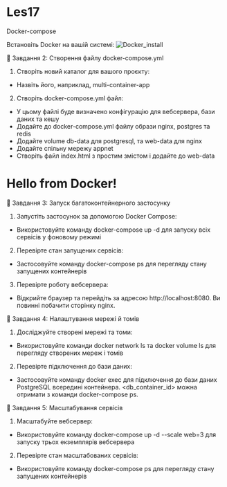 # Les17
Docker-compose

Встановіть Docker на вашій системі:
![Docker_install](https://github.com/user-attachments/assets/67fd134f-7d8b-41bb-8331-efeb752bc7ba)



📌  Завдання 2: Створення файлу docker-compose.yml 

1. Створіть новий каталог для вашого проєкту:
  * Назвіть його, наприклад, multi-container-app
2. Створіть docker-compose.yml файл:
  * У цьому файлі буде визначено конфігурацію для вебсервера, бази даних та кешу
  * Додайте до docker-compose.yml файлу образи nginx, postgres та redis
  * Додайте volume db-data для postgresql, та web-data для nginx
  * Додайте спільну мережу appnet
  * Створіть файл index.html з простим змістом і додайте до web-data 

<!DOCTYPE html>
   <html>
   <head>
    <title>My Docker App</title>
   </head>
   <body>
     <h1>Hello from Docker!</h1>
   </body>
   </html>

📌  Завдання 3: Запуск багатоконтейнерного застосунку

1. Запустіть застосунок за допомогою Docker Compose:
  * Використовуйте команду docker-compose up -d для запуску всіх сервісів у фоновому режимі
2. Перевірте стан запущених сервісів:
  * Застосовуйте команду docker-compose ps для перегляду стану запущених контейнерів
3. Перевірте роботу вебсервера:
  * Відкрийте браузер та перейдіть за адресою http://localhost:8080. Ви повинні побачити сторінку nginx.

📌  Завдання 4: Налаштування мережі й томів

1. Досліджуйте створені мережі та томи:
  * Використовуйте команди docker network ls та docker volume ls для перегляду створених мереж і томів
2. Перевірте підключення до бази даних:
  * Застосовуйте команду docker exec для підключення до бази даних PostgreSQL всередині контейнера. <db_container_id> можна отримати з команди docker-compose ps.

📌  Завдання 5: Масштабування сервісів

1. Масштабуйте вебсервер:
  * Використовуйте команду docker-compose up -d --scale web=3 для запуску трьох екземплярів вебсервера
2. Перевірте стан масштабованих сервісів:
  * Використовуйте команду docker-compose ps для перегляду стану запущених контейнерів
